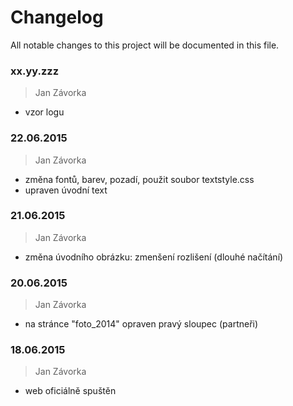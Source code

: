 # Changelog
All notable changes to this project will be documented in this file.

### xx.yy.zzz
> Jan Závorka
- vzor logu

### 22.06.2015
> Jan Závorka
- změna fontů, barev, pozadí, použit soubor textstyle.css
- upraven úvodní text

### 21.06.2015
> Jan Závorka
- změna úvodního obrázku: zmenšení rozlišení (dlouhé načítání)

### 20.06.2015
> Jan Závorka
- na stránce "foto_2014" opraven pravý sloupec (partneři)

### 18.06.2015
> Jan Závorka
- web oficiálně spuštěn
